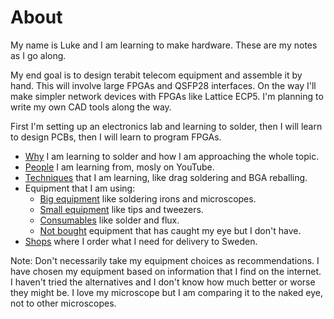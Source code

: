 # About

My name is Luke and I am learning to make hardware. These are my notes
as I go along.

My end goal is to design terabit telecom equipment and assemble it by
hand. This will involve large FPGAs and QSFP28 interfaces. On the way
I'll make simpler network devices with FPGAs like Lattice ECP5. I'm
planning to write my own CAD tools along the way.

First I'm setting up an electronics lab and learning to solder, then I
will learn to design PCBs, then I will learn to program FPGAs.

- [Why](why.md) I am learning to solder and how I am approaching the whole topic.
- [People](people.md) I am learning from, mosly on YouTube.
- [Techniques](techniques.md) that I am learning, like drag soldering and BGA reballing.
- Equipment that I am using:
  - [Big equipment](big-equipment.md) like soldering irons and microscopes.
  - [Small equipment](small-equipment.md) like tips and tweezers.
  - [Consumables](consumables.md) like solder and flux.
  - [Not bought](not-bought.md) equipment that has caught my eye but I don't have.
- [Shops](shops.md) where I order what I need for delivery to Sweden.

Note: Don't necessarily take my equipment choices as recommendations.
I have chosen my equipment based on information that I find on the
internet. I haven't tried the alternatives and I don't know how much
better or worse they might be. I love my microscope but I am comparing
it to the naked eye, not to other microscopes.

